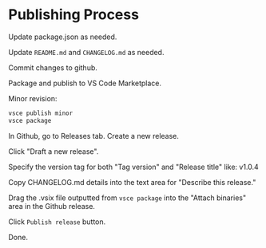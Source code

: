 # Publishing Process

Update package.json as needed.

Update `README.md` and `CHANGELOG.md` as needed.

Commit changes to github.

Package and publish to VS Code Marketplace.

Minor revision:

```powershell
vsce publish minor
vsce package
```

In Github, go to Releases tab. Create a new release.

Click "Draft a new release".

Specify the version tag for both "Tag version" and "Release title" like: v1.0.4

Copy CHANGELOG.md details into the text area for "Describe this release."

Drag the .vsix file outputted from `vsce package` into the "Attach binaries" area in the Github release.

Click `Publish release` button.

Done.
